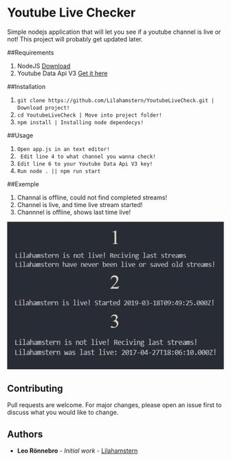 # Youtube Live Checker

Simple nodejs application that will let you see if a youtube channel is live or not! This project will probably get updated later.

##Requirements

1. NodeJS [Download](https://nodejs.org/en/)
2. Youtube Data Api V3 [Get it here](https://console.developers.google.com/apis/api/youtube.googleapis.com/overview)

##Installation

1. ```git clone https://github.com/Lilahamstern/YoutubeLiveCheck.git | Download project!```
2. ```cd YoutubeLiveCheck | Move into project folder!```
3. ```npm install | Installing node dependecys!```

##Usage

1. ```Open app.js in an text editor!```
1. ``` Edit line 4 to what channel you wanna check!```
1. ```Edit line 6 to your Youtube Data Api V3 key!```
1. ```Run node . || npm run start```

##Exemple

1. Channal is offline, could not find completed streams!
2. Channel is live, and time live stream started!
3. Channnel is offline, shows last time live!

![Exemple output](./output.png)


## Contributing
Pull requests are welcome. For major changes, please open an issue first to discuss what you would like to change.

## Authors

* **Leo Rönnebro** - *Initial work* - [Lilahamstern](https://github.com/Lilahamstern)